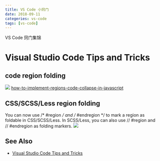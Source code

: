 ```yaml
---
title: VS Code 小窍门
date: 2018-09-11
categeries: vs-code
tags: [vs-code]
---
```

VS Code 窍门集锦
<!-- more -->
# Visual Studio Code Tips and Tricks

## code region folding
![](https://i.stack.imgur.com/nqzQn.png)
[how-to-implement-regions-code-collapse-in-javascript](https://stackoverflow.com/questions/1921628/how-to-implement-regions-code-collapse-in-javascript)


## CSS/SCSS/Less region folding
You can now use /* #region */ and /* #endregion */ to mark a region as foldable in CSS/SCSS/Less. 
In SCSS/Less, you can also use // #region and // #endregion as folding markers.
![](https://code.visualstudio.com/assets/updates/1_23/css-folding.gif)

## See Also
* [Visual Studio Code Tips and Tricks](https://code.visualstudio.com/docs/getstarted/tips-and-tricks)
